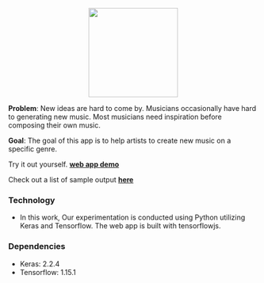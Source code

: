 
<p align="center">
  <img width="180" height="180" src="https://abcrnn.github.io/img/abcRnn_logo.png">
</p>


**Problem**: New ideas are hard to come by. Musicians occasionally have hard to generating new music. Most musicians need inspiration before composing their own music.

**Goal**: The goal of this app is to help artists to create new music on a specific genre.

Try it out yourself. [**web app demo**](https://abcrnn.github.io/)

Check out a list of sample output [**here**](https://soundcloud.com/datnguyen5653/sets/abcrnn-great-sample)


### Technology
- In this work, Our experimentation is conducted using Python utilizing Keras and Tensorflow. The web app is built with tensorflowjs.

### Dependencies
- Keras: 2.2.4
- Tensorflow: 1.15.1



